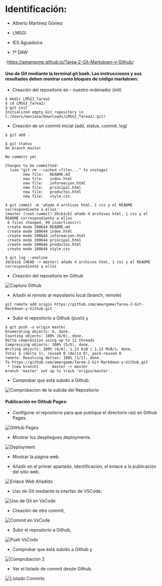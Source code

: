 # Identificación:

- Alberto Martínez Gómez

- LMSGI 

- IES Aguadulce

- 1º DAW

-https://amargome.github.io/Tarea-2-Git-Markdown-y-Github/

#### Uso de Git mediante la terminal git bash. Las instrucciones y sus resultados deben mostrar como bloques de código markdown:

- Creación del repositorio en - nuestro ordenador (init) 

``` 
$ mkdir LMSGI_Tarea2
$ cd LMSGI_Tarea2/
$ git init
Initialized empty Git repository in C:/Users/maniana/Downloads/LMSGI_Tarea2/.git/
```

- Creación de un commit inicial (add, status, commit, log)

``` 
$ git add .

$ git status
On branch master

No commits yet

Changes to be committed:
  (use "git rm --cached <file>..." to unstage)
        new file:   README.md
        new file:   index.html
        new file:   informacion.html
        new file:   principal.html
        new file:   productos.html
        new file:   style.css
```
```
$ git commit -m 'añado 4 archivos html, 1 css y el README correspondiente a ellos'
[master (root-commit) 2bcb1cb] añado 4 archivos html, 1 css y el README correspondiente a ellos
 6 files changed, 99 insertions(+)
 create mode 100644 README.md
 create mode 100644 index.html
 create mode 100644 informacion.html
 create mode 100644 principal.html
 create mode 100644 productos.html
 create mode 100644 style.css
 ```
 ```
$ git log --oneline
2bcb1cb (HEAD -> master) añado 4 archivos html, 1 css y el README correspondiente a ellos

```

- Creación del repositorio en Github

![Captura Github](/capturas/RepositorioNuevo.PNG)

- Añadir el remoto al repositorio local (branch, remote)
```
git remote add origin https://github.com/amargome/Tarea-2-Git-Markdown-y-Github.git
```

- Subir el repositorio a Github (push) y

```
$ git push -u origin master
Enumerating objects: 6, done.
Counting objects: 100% (6/6), done.
Delta compression using up to 12 threads
Compressing objects: 100% (5/5), done.
Writing objects: 100% (6/6), 1.13 KiB | 1.13 MiB/s, done.
Total 6 (delta 1), reused 0 (delta 0), pack-reused 0
remote: Resolving deltas: 100% (1/1), done.
To https://github.com/amargome/Tarea-2-Git-Markdown-y-Github.git
 * [new branch]      master -> master
branch 'master' set up to track 'origin/master'.
```

- Comprobar que está subido a Github.

![Comprobacion de la subida del Repositorio](/capturas/ComprobacionDeSubida.PNG)

#### Publicación en Github Pages:

- Configurar el repositorio para que publique el directorio raíz en Github Pages.

![GitHub Pages](capturas/GitHubPages.PNG)

- Mostrar los despliegues deployments.

![Deployment](capturas/Deployments.PNG)

- Mostrar la página web.

- Añadir en el primer apartado, Identificación, el enlace a la publicación del sitio web.

![Enlace Web Añadido](capturas/EnlaceAñadido.PNG)

- Uso de Git mediante la interfaz de VSCode:

![Uso de Git en VsCode](capturas/UsoBashEnVSC.PNG)

- Creación de otro commit,

![Commit en VsCode](capturas/CommitEnVsCode.PNG)

- Subir el repositorio a Github,

![Push VsCode](capturas/SuboDesdeVsCode.PNG)

- Comprobar que está subido a Github y

![Comprobacion 2](capturas/Comprobacion.PNG)

- Ver el listado de commit desde Github.

![Listado Commits](capturas/ListadoDeCommits.PNG)
